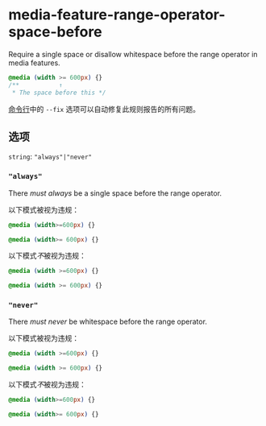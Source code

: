 # media-feature-range-operator-space-before

Require a single space or disallow whitespace before the range operator in media features.

```css
@media (width >= 600px) {}
/**           ↑
 * The space before this */
```

[命令行](../../../docs/user-guide/cli.md#自动修复错误)中的 `--fix` 选项可以自动修复此规则报告的所有问题。

## 选项

`string`: `"always"|"never"`

### `"always"`

There *must always* be a single space before the range operator.

以下模式被视为违规：

```css
@media (width>=600px) {}
```

```css
@media (width>= 600px) {}
```

以下模式*不*被视为违规：

```css
@media (width >=600px) {}
```

```css
@media (width >= 600px) {}
```

### `"never"`

There *must never* be whitespace before the range operator.

以下模式被视为违规：

```css
@media (width >=600px) {}
```

```css
@media (width >= 600px) {}
```

以下模式*不*被视为违规：

```css
@media (width>=600px) {}
```

```css
@media (width>= 600px) {}
```

